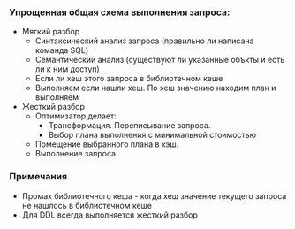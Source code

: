 ### Упрощенная общая схема выполнения запроса:
  - Мягкий разбор
    - Синтаксический анализ запроса (правильно ли написана команда SQL)
    - Семантический анализ (существуют ли указанные объкты и есть ли к ним доступ)
    - Если ли хеш этого запроса в библиотечном кеше
    - Выполняем если нашли хеш. По хеш значению находим план и выполняем
  - Жесткий разбор
    - Оптимизатор делает: 
      - Трансформация. Переписывание запроса. 
      - Выбор плана выполнения с минимальной стоимостью
    - Помещение выбранного плана в кэш.
    - Выполнение запроса

### Примечания 
  - Промах библиотечного кеша - когда хеш значение текущего запроса не нашлось в библиотечном кеше
  - Для DDL всегда выполняется жесткий разбор